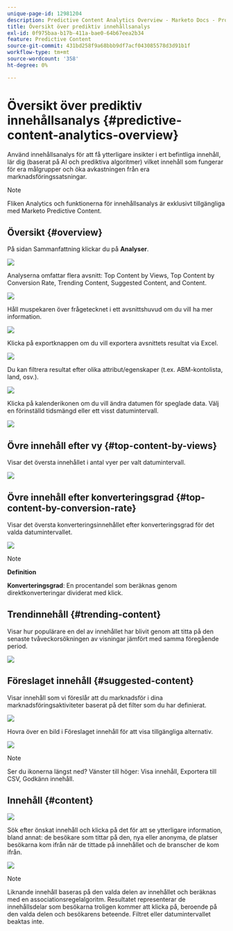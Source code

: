 ```yaml
---
unique-page-id: 12981204
description: Predictive Content Analytics Overview - Marketo Docs - Product Documentation
title: Översikt över prediktiv innehållsanalys
exl-id: 0f975baa-b17b-411a-bae0-64b67eea2b34
feature: Predictive Content
source-git-commit: 431bd258f9a68bbb9df7acf043085578d3d91b1f
workflow-type: tm+mt
source-wordcount: '358'
ht-degree: 0%

---
```


# Översikt över prediktiv innehållsanalys {#predictive-content-analytics-overview}

Använd innehållsanalys för att få ytterligare insikter i ert befintliga innehåll, lär dig (baserat på AI och prediktiva algoritmer) vilket innehåll som fungerar för era målgrupper och öka avkastningen från era marknadsföringssatsningar.

>[!NOTE]
>
>Fliken Analytics och funktionerna för innehållsanalys är exklusivt tillgängliga med Marketo Predictive Content.

## Översikt {#overview}

På sidan Sammanfattning klickar du på **Analyser**.

![](assets/one.png)

Analyserna omfattar flera avsnitt: Top Content by Views, Top Content by Conversion Rate, Trending Content, Suggested Content, and Content.

![](assets/new-2.png)

Håll muspekaren över frågetecknet i ett avsnittshuvud om du vill ha mer information.

![](assets/new-3.png)

Klicka på exportknappen om du vill exportera avsnittets resultat via Excel.

![](assets/new-3point5.png)

Du kan filtrera resultat efter olika attribut/egenskaper (t.ex. ABM-kontolista, land, osv.).

![](assets/pca.png)

Klicka på kalenderikonen om du vill ändra datumen för speglade data. Välj en förinställd tidsmängd eller ett visst datumintervall.

![](assets/dates.png)

## Övre innehåll efter vy {#top-content-by-views}

Visar det översta innehållet i antal vyer per valt datumintervall.

![](assets/new-6.png)

## Övre innehåll efter konverteringsgrad {#top-content-by-conversion-rate}

Visar det översta konverteringsinnehållet efter konverteringsgrad för det valda datumintervallet.

![](assets/new-7.png)

>[!NOTE]
>
>**Definition**
>
>**Konverteringsgrad**: En procentandel som beräknas genom direktkonverteringar dividerat med klick.

## Trendinnehåll {#trending-content}

Visar hur populärare en del av innehållet har blivit genom att titta på den senaste tvåveckorsökningen av visningar jämfört med samma föregående period.

![](assets/new-8.png)

## Föreslaget innehåll {#suggested-content}

Visar innehåll som vi föreslår att du marknadsför i dina marknadsföringsaktiviteter baserat på det filter som du har definierat.

![](assets/image2017-10-3-10-3a18-3a35.png)

Hovra över en bild i Föreslaget innehåll för att visa tillgängliga alternativ.

![](assets/image2017-10-3-10-3a21-3a37.png)

>[!NOTE]
>
>Ser du ikonerna längst ned? Vänster till höger: Visa innehåll, Exportera till CSV, Godkänn innehåll.

## Innehåll {#content}

![](assets/image2017-10-3-10-3a22-3a24.png)

Sök efter önskat innehåll och klicka på det för att se ytterligare information, bland annat: de besökare som tittar på den, nya eller anonyma, de platser besökarna kom ifrån när de tittade på innehållet och de branscher de kom ifrån.

![](assets/image2017-10-3-10-3a23-3a40.png)

>[!NOTE]
>
>Liknande innehåll baseras på den valda delen av innehållet och beräknas med en associationsregelalgoritm. Resultatet representerar de innehållsdelar som besökarna troligen kommer att klicka på, beroende på den valda delen och besökarens beteende. Filtret eller datumintervallet beaktas inte.
